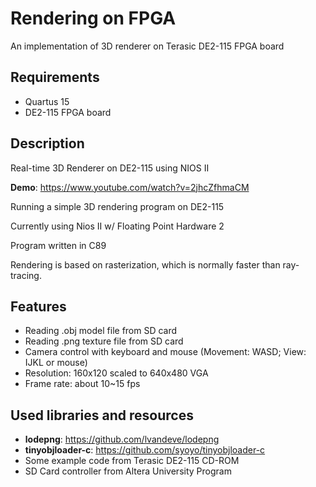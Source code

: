 # Rendering on FPGA
An implementation of 3D renderer on Terasic DE2-115 FPGA board

## Requirements
* Quartus 15
* DE2-115 FPGA board

## Description
Real-time 3D Renderer on DE2-115 using NIOS II

**Demo**: https://www.youtube.com/watch?v=2jhcZfhmaCM

Running a simple 3D rendering program on DE2-115

Currently using Nios II w/ Floating Point Hardware 2

Program written in C89

Rendering is based on rasterization, which is normally faster than ray-tracing.

## Features
* Reading .obj model file from SD card
* Reading .png texture file from SD card
* Camera control with keyboard and mouse (Movement: WASD; View: IJKL or mouse)
* Resolution: 160x120 scaled to 640x480 VGA
* Frame rate: about 10~15 fps

## Used libraries and resources
* **lodepng**: https://github.com/lvandeve/lodepng
* **tinyobjloader-c**: https://github.com/syoyo/tinyobjloader-c
* Some example code from Terasic DE2-115 CD-ROM
* SD Card controller from Altera University Program
